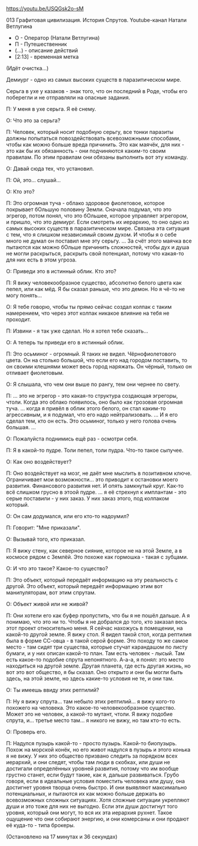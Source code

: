 https://youtu.be/USQGsk2o-sM

013 Графитовая цивилизация. История Спрутов. Youtube-канал Натали Ветлугина

* О      - Оператор (Натали Ветлугина)
* П      - Путешественник
* (...)  - описание действий
* [2:13] - временная метка

(Идёт очистка...)

Демиург - одно из самых высоких существ в паразитическом мире.

Серьга в ухе у казаков - знак того, что он последний в Роде, чтобы его поберегли и не отправляли на опасные задания.

П: У меня в ухе серьга. Я её снему.

О: Что это за серьга?

П: Человек, который носит подобную серьгу, все тонки паразиты должны попытаться повоздействовать всевозможными
   способами, чтобы как можно больше вреда причинить. Это как маячёк, для них - это как бы их обязанность - они
   подчиняются каким-то своим правилам. По этим правилам они обязаны выполнить вот эту команду. 

О: Давай сюда тех, что установил.

П: Ой, это... слушай...

О: Кто это?

П: Это огромная туча - облако здоровое фиолетовое, которое покрывает бОльшую половину Земли. Сначала подумал, что
   это эгрегор, потом понял, что это бОльшее, которое управляет эгрегором, и пришло, что это демиург. Если смотреть их
   иерархию, то оно одно из самых высоких существ в паразитическом мире. Связана эта ситуация с тем, что я слишком
   независимый своим духом. И чтобы я о себе много не думал он поставил мне эту серьгу. ... За счёт этого маячка все
   пытаются как можно бОльше причинить сложностей, чтобы дух и душа не могли раскрыться, раскрыть свой потенциал,
   потому что какая-то для них есть в этом угроза.

О: Приведи это в истинный облик. Кто это?

П: Я вижу человекообразное существо, абсолютно белого цвета как пепел, или как мёд. Я бы сказал раньше, что это демон.
   Но я чё-то не могу понять...

О: Я тебе говорю, чтобы ты прямо сейчас создал колпак с таким намерением, что через этот колпак никакое влияние на
   тебя не проходит.

П: Извини - я так уже сделал. Но я хотел тебе сказать...

О: А теперь ты приведи его в истинный облик.

П: Это осьминог - огромный. Я таких не видел. Чёрнофиолетового цвета. Он на столько большой, что если его над городом
   поставить, то он своими клешнями может весь город наряжать. Он чёрный, только он отливает фиолетовым.

О: Я слышала, что чем они выше по рангу, тем они чернее по свету.

П: ... это не эгрегор - это какая-то структура создающая эгрегоры, чтоли. Когда это облако появилось, оно было как
   грозовая огромная туча. ... когда я привёл в облик этого белого, он стал каким-то агрессивным, и я подумал, что его
   надо нейтрализовать. ... И я его сделал тем, кто он есть. Это осьминог, только у него голова очень большая. ...

О: Пожалуйста поднимись ещё раз - осмотри себя.

П: Я в какой-то пудре. Толи пепел, толи пудра. Что-то такое сыпучее.

О: Как оно воздействует?

П: Оно воздействует на мозг, не даёт мне мыслить в позитивном ключе. Ограничивает мои возможности...
   это приводит к остановки моего развития. Финансового развития нет. И опять замкнутый круг. Как-то всё
   слишком грусно в этоой пудре. ... я её стрехнул к имплантам - это серые поставили - у них заказ. У них заказ этого,
   под колпаком который.

О: Он сам додумался, или его кто-то надоумил?

П: Говорит: "Мне приказали".

О: Вызывай того, кто приказал.

П: Я вижу стену, как северное сияние, которое не на этой Земле, а в космосе рядом с Землёй. Это похоже как гормошка -
   такая с зубцами.

О: И что это такое? Какое-то существо?

П: Это объект, который передаёт информацию на эту реальность с другой. Это объект, который передаёт информацию этим
   вот манипуляторам, вот этим спрутам.

О: Объект живой или не живой?

П: Они хотели его как буфер пропустить, что бы я не пошёл дальше. А я понимаю, что это ни то. Чтобы я не добрался до
   того, кто заказал весь этот проект относительно меня. Я сейчас нахожусь в помещении, на какой-то другой земле.  Я
   вижу стол. Я видел такой стол, когда рептилия была в форме СС-овца - в такой серой форме. Это походу то же самое
   место - там сидят три существа, которые стучат карандашом по листу бумаги, и у них описан какой-то план. Там есть
   человек - лысый. Там есть какое-то подобие спрута непонятного. А-а-а, я понял: это место находиться на другой земле.
   Другая планета, где есть другая жизнь, но вот это вот общество, я бы сказал. Оно открыто и они бы могли быть здесь,
   на этой земле, но здесь какие-то условия не те, и они там.

О: Ты имеешь ввиду этих рептилий?

П: Ну я вижу спрута... там небыло этих рептилий... я вижу кого-то похожего на человека. Это какое-то человекообразное
   существо. Может это не человек, а какой-то мутант, чтоли. Я вижу подобие спрута, и... третье место там... я никого
   не вижу, но там кто-то есть.

О: Проверь его.

П: Надулся пузырь какой-то - просто пузырь. Какой-то биопузырь. Похож на морской конёк, но его живот надулся в пузырь
   и этого конька я не вижу. У них это общество призвано следить за порядком всех иерархий, и они следят, чтобы там
   люди в скобках, или души не достигали определённых уровней развития, потому что им вообще грустно станет, если
   будут такие, как я, дальше развиваться. Грубо говоря, если в идеальные условия поместить человека или душу, она
   достигнет уровня творца очень быстро. И они выявляют максимально потенциальных, и пытаются их как можно больше
   держать во всевозможных сложных ситуациях. Хотя сложные ситуации укрепляют души и это тоже для них не выгодно.
   Если эти души достигнут того уровня, который они могут, то вся их эта иерархия рухнет. Такое ощущение что они
   собирают энергию, и они комерсаны и они продают её куда-то - типа брокеры.
   
   (Остановлено на 17 минутах и 36 секундах)
   